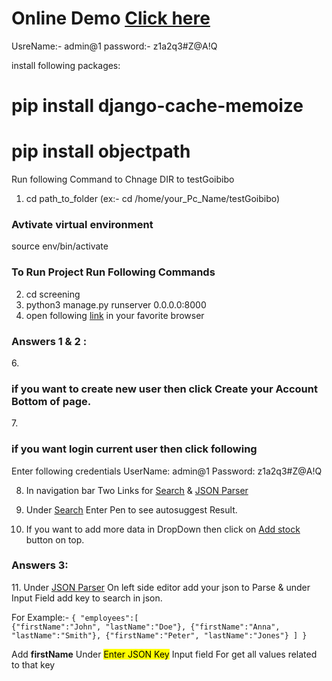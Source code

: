# Online Demo <a href="http://jasbir.pythonanywhere.com/dashboard/jsonParser/">Click here</a>
UsreName:- admin@1
password:- z1a2q3#Z@A!Q

install following packages:
# pip install django-cache-memoize       
# pip install objectpath

Run following Command to Chnage DIR to testGoibibo

1. cd path_to_folder (ex:- cd /home/your_Pc_Name/testGoibibo)

<h3>Avtivate virtual environment </h3>
<label> source env/bin/activate</label>

<h3> To Run Project Run Following Commands </h3>

2. cd screening
3. python3 manage.py runserver 0.0.0.0:8000
5. open following <a href="http://localhost:8000/">link</a> in your favorite browser

<h3>Answers 1 & 2 :</h3>
6. <h3>if you want to create new user then click Create your Account Bottom of page.</h3>
7. <h3>if you want login current user then click following <a href="http://localhost:8000/"></a></h3>
<label>Enter following credentials</label>
<span>UserName: admin@1</span>
<span>Password: z1a2q3#Z@A!Q</span>

8. <label>In navigation bar Two Links for <a href="http://localhost:8000/dashboard/">Search</a>  & <a href="http://localhost:8000/dashboard/jsonParser/">JSON Parser</a></label>

9. Under <a href="http://localhost:8000/dashboard/">Search</a> Enter Pen to see autosuggest Result.
10. If you want to add more data in DropDown then click on <a href="http://localhost:8000/dashboard/addStock">Add stock</a> button on top.


<h3>Answers 3:</h3>
11. Under <a href="http://localhost:8000/dashboard/jsonParser/">JSON Parser</a> On left side editor add your json to Parse & under Input Field add key to search in json.

<label>For Example:-</label>
<code>{
"employees":[
    {"firstName":"John", "lastName":"Doe"}, 
    {"firstName":"Anna", "lastName":"Smith"},
    {"firstName":"Peter", "lastName":"Jones"}
]
}
</code>

<label>Add <strong>firstName</strong> Under <mark>Enter JSON Key</mark> Input field For get all values related to that key</label>



